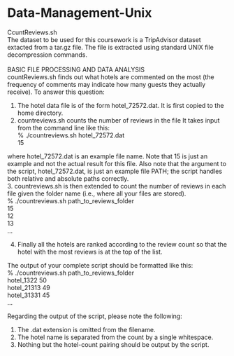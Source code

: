 # Data-Management-Unix

CcuntReviews.sh <br />
The dataset to be used for this coursework is a TripAdvisor dataset extacted from a tar.gz file. The file is extracted using standard UNIX file decompression commands.<br />
<br />
BASIC FILE PROCESSING AND DATA ANALYSIS <br />
countReviews.sh finds out what hotels are commented on the most (the frequency of comments may indicate how many guests they actually receive). To answer this question:<br />
1. The hotel data file is of the form hotel_72572.dat. It is first copied to the home directory.<br />
2. countreviews.sh counts the number of reviews in the file
It takes input from the command line like this:<br />
% ./countreviews.sh hotel_72572.dat<br />
15<br />

where hotel_72572.dat is an example file name. Note that 15 is just an example and not
the actual result for this file. Also note that the argument to the script, hotel_72572.dat,
is just an example file PATH; the script handles both relative and absolute paths correctly. 
<br />
3. countreviews.sh is then extended to count the number of reviews in each file given the folder
   name (i.e., where all your files are stored).<br />
    % ./countreviews.sh path_to_reviews_folder<br />
    15<br />
    12<br />
    13<br />
    ...<br />


4. Finally all the hotels are ranked according to the review count so that the hotel with the most
reviews is at the top of the list.<br />

The output of your complete script should be formatted like this:<br />
    % ./countreviews.sh path_to_reviews_folder<br />
    hotel_1322 50<br />
    hotel_21313 49<br />
    hotel_31331 45<br />
    ...<br />

Regarding the output of the script, please note the following:<br />
1. The .dat extension is omitted from the filename.<br />
2. The hotel name is separated from the count by a single whitespace.<br />
3. Nothing but the hotel-count pairing should be output by the script.<br />
